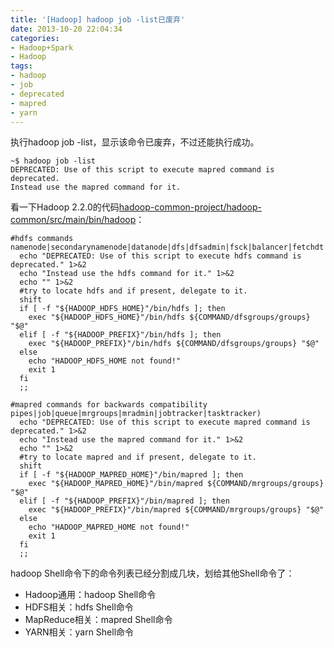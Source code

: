 ```yaml
---
title: '[Hadoop] hadoop job -list已废弃'
date: 2013-10-20 22:04:34
categories: 
- Hadoop+Spark
- Hadoop
tags: 
- hadoop
- job
- deprecated
- mapred
- yarn
---
```

执行hadoop job -list，显示该命令已废弃，不过还能执行成功。
```
~$ hadoop job -list
DEPRECATED: Use of this script to execute mapred command is deprecated.
Instead use the mapred command for it.
```

看一下Hadoop 2.2.0的代码[hadoop-common-project/hadoop-common/src/main/bin/hadoop](https://github.com/apache/hadoop/blob/branch-2.2.0/hadoop-common-project/hadoop-common/src/main/bin/hadoop)：
```
#hdfs commands
namenode|secondarynamenode|datanode|dfs|dfsadmin|fsck|balancer|fetchdt|oiv|dfsgroups|portmap|nfs3)
  echo "DEPRECATED: Use of this script to execute hdfs command is deprecated." 1>&2
  echo "Instead use the hdfs command for it." 1>&2
  echo "" 1>&2
  #try to locate hdfs and if present, delegate to it.  
  shift
  if [ -f "${HADOOP_HDFS_HOME}"/bin/hdfs ]; then
    exec "${HADOOP_HDFS_HOME}"/bin/hdfs ${COMMAND/dfsgroups/groups}  "$@"
  elif [ -f "${HADOOP_PREFIX}"/bin/hdfs ]; then
    exec "${HADOOP_PREFIX}"/bin/hdfs ${COMMAND/dfsgroups/groups} "$@"
  else
    echo "HADOOP_HDFS_HOME not found!"
    exit 1
  fi
  ;;

#mapred commands for backwards compatibility
pipes|job|queue|mrgroups|mradmin|jobtracker|tasktracker)
  echo "DEPRECATED: Use of this script to execute mapred command is deprecated." 1>&2
  echo "Instead use the mapred command for it." 1>&2
  echo "" 1>&2
  #try to locate mapred and if present, delegate to it.
  shift
  if [ -f "${HADOOP_MAPRED_HOME}"/bin/mapred ]; then
    exec "${HADOOP_MAPRED_HOME}"/bin/mapred ${COMMAND/mrgroups/groups} "$@"
  elif [ -f "${HADOOP_PREFIX}"/bin/mapred ]; then
    exec "${HADOOP_PREFIX}"/bin/mapred ${COMMAND/mrgroups/groups} "$@"
  else
    echo "HADOOP_MAPRED_HOME not found!"
    exit 1
  fi
  ;;
```

hadoop Shell命令下的命令列表已经分割成几块，划给其他Shell命令了：
- Hadoop通用：hadoop Shell命令
- HDFS相关：hdfs Shell命令
- MapReduce相关：mapred Shell命令
- YARN相关：yarn Shell命令